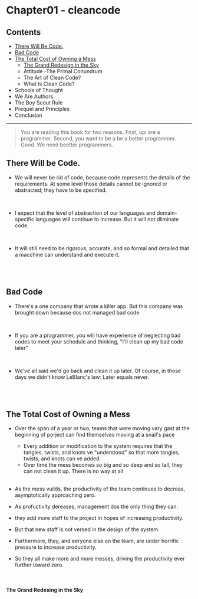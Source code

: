 # Chapter01 - cleancode #

## Contents ##
  
  - [There Will Be Code.](#1)
  - [Bad Code](#2)
  - [The Total Cost of Owning a Mess](#3)
    - [The Grand Redesign in the Sky](#3-1)
    - Attitude
     -The Primal Conundrum
    - The Art of Clean Code?
    - What Is Clean Code?
   - Schools of Thought
   - We Are Authors
   - The Boy Scout Rule
   - Prequel and Principles
   - Conclusion
   
   ---
   
   > You are reading this book for two reasons. First, upi are a programmer. 
   Second, you want to be a be a better programmer. Good. We need beetter programmers.
   
   
   
<a name="1"></a>
## There Will be Code. ##

- We will never be rid of code, because code represents the details of the requirements. At some level those details cannot be ignored or abstracted; they have to be specified.
</br>

- I expect that the level of abstraction of our languages and domain-specific languages will continue to increase. But it will not dliminate code.
</br>

- It will still need to be rigorous, accurate, and so formal and detailed that a macchine can understand and execute it.
</br></br></br></br>




<a name="2"></a>
## Bad Code ##

- There's a one company that wrote a killer app. But this company was brought down because dos not managed bad code
</br>

- If you are a programmer, you will have experience of neglecting bad codes to meet your schedule and thinking, "I'll clean up my bad code later"
</br>

- We've all said we'd go back and clean it up later. Of course, in those days we didn't know LeBlanc's law: Later equals never.
</br></br></br></br>




<a name="3"></a>
## The Total Cost of Owning a Mess ##

- Over the span of a year or two, teams that were moving vary gast at the beginning of porject can find themselves moving at a snail's pace
  - Every addition or modification to the system requires that the tangles, twists, and knots ve "understood" so that more tangles, twists, and knots can ve added.
  - Over time the mess becomes so big and so deep and so tall, they can not clean it up. There is no way at all
  </br>
  
- As the mess vuilds, the productivity of the team continues to decreas, asymptotically approaching zero.

- As profuctivity dereases, management dos the only thing they can: 
 - they add more staff to the project in hopes of increasing productivity.
 - But that new staff is not versed in the design of the system.
 - Furthermore, they, and eeryone else on the team, are under horrific pressure to increase productivity. 
 - So they all make more and more messes, driving the productivity ever further toward zero.
</br>
 
 
 <a name="3-1"></a>
 #### The Grand Redesing in the Sky ####
 
  
 













